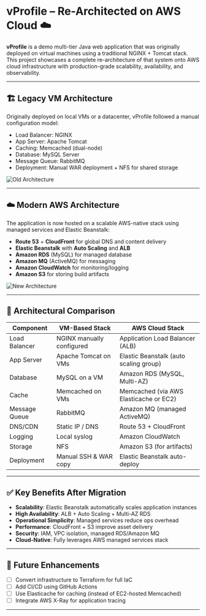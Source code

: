 # vProfile – Re-Architected on AWS Cloud ☁️

**vProfile** is a demo multi-tier Java web application that was originally deployed on virtual machines using a traditional NGINX + Tomcat stack. This project showcases a complete re-architecture of that system onto AWS cloud infrastructure with production-grade scalability, availability, and observability.

---

## 🏗️ Legacy VM Architecture

Originally deployed on local VMs or a datacenter, vProfile followed a manual configuration model:

- Load Balancer: NGINX
- App Server: Apache Tomcat
- Caching: Memcached (dual-node)
- Database: MySQL Server
- Message Queue: RabbitMQ
- Deployment: Manual WAR deployment + NFS for shared storage

![Old Architecture](architecture/vm-architecture.png)

---

## ☁️ Modern AWS Architecture

The application is now hosted on a scalable AWS-native stack using managed services and Elastic Beanstalk:

- **Route 53** + **CloudFront** for global DNS and content delivery
- **Elastic Beanstalk** with **Auto Scaling** and **ALB**
- **Amazon RDS** (MySQL) for managed database
- **Amazon MQ** (ActiveMQ) for messaging
- **Amazon CloudWatch** for monitoring/logging
- **Amazon S3** for storing build artifacts

![New Architecture](architecture/aws-architecture.png)

---

## 🔄 Architectural Comparison

| Component       | VM-Based Stack                  | AWS Cloud Stack                        |
|----------------|----------------------------------|----------------------------------------|
| Load Balancer  | NGINX manually configured        | Application Load Balancer (ALB)        |
| App Server     | Apache Tomcat on VMs             | Elastic Beanstalk (auto scaling group) |
| Database       | MySQL on a VM                    | Amazon RDS (MySQL, Multi-AZ)           |
| Cache          | Memcached on VMs                 | Memcached (via AWS Elasticache or EC2) |
| Message Queue  | RabbitMQ                         | Amazon MQ (managed ActiveMQ)           |
| DNS/CDN        | Static IP / DNS                  | Route 53 + CloudFront                  |
| Logging        | Local syslog                     | Amazon CloudWatch                      |
| Storage        | NFS                              | Amazon S3 (for artifacts)              |
| Deployment     | Manual SSH & WAR copy            | Elastic Beanstalk auto-deploy          |

---

## ✅ Key Benefits After Migration

- **Scalability**: Elastic Beanstalk automatically scales application instances
- **High Availability**: ALB + Auto Scaling + Multi-AZ RDS
- **Operational Simplicity**: Managed services reduce ops overhead
- **Performance**: CloudFront + S3 improve asset delivery
- **Security**: IAM, VPC isolation, managed RDS/Amazon MQ
- **Cloud-Native**: Fully leverages AWS managed services stack

---

## 🚀 Future Enhancements

- [ ] Convert infrastructure to Terraform for full IaC
- [ ] Add CI/CD using GitHub Actions
- [ ] Use Elasticache for caching (instead of EC2-hosted Memcached)
- [ ] Integrate AWS X-Ray for application tracing

---
